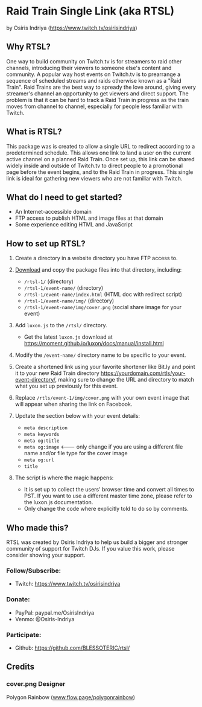 # Raid Train Single Link (aka RTSL)
by Osiris Indriya (https://www.twitch.tv/osirisindriya)

## Why RTSL?
One way to build community on Twitch.tv is for streamers to raid other channels, introducing their viewers to someone else's content and community. A popular way host events on Twitch.tv is to prearrange a sequence of scheduled streams and raids otherwise known as a "Raid Train". Raid Trains are the best way to spready the love around, giving every streamer's channel an opportunity to get viewers and direct support. The problem is that it can be hard to track a Raid Train in progress as the train moves from channel to channel, especially for people less familiar with Twitch.

## What is RTSL?
This package was is created to allow a single URL to redirect according to a predetermined schedule. This allows one link to land a user on the current active channel on a planned Raid Train. Once set up, this link can be shared widely inside and outside of Twitch.tv to direct people to a promotional page before the event begins, and to the Raid Train in progress. This single link is ideal for gathering new viewers who are not familiar with Twitch.

## What do I need to get started?
* An Internet-accessible domain
* FTP access to publish HTML and image files at that domain
* Some experience editing HTML and JavaScript

## How to set up RTSL?

1. Create a directory in a website directory you have FTP access to.

1. [Download](https://github.com/BLESSOTERIC/rtsl/archive/v1.zip) and copy the package files into that directory, including:
    * `/rtsl-1/` (directory)
    * `/rtsl-1/event-name/` (directory)
    * `/rtsl-1/event-name/index.html` (HTML doc with redirect script)
    * `/rtsl-1/event-name/img/` (directory)
    * `/rtsl-1/event-name/img/cover.png` (social share image for your event)

1. Add `luxon.js` to the `/rtsl/` directory.
    * Get the latest `luxon.js` download at https://moment.github.io/luxon/docs/manual/install.html

1. Modify the `/event-name/` directory name to be specific to your event.

1. Create a shortened link using your favorite shortener like Bit.ly and point it to your new Raid Train directory https://yourdomain.com/rtls/your-event-directory/, making sure to change the URL and directory to match what you set up previously for this event.

1. Replace `/rtls/event-1/img/cover.png` with your own event image that will appear when sharing the link on Facebook.

1. Updtate the <head> section below with your event details:
    * `meta description`
    * `meta keywords`
    * `meta og:title`
    * `meta og:image` <--- only change if you are using a different file name and/or file type for the cover image
    * `meta og:url`
    * `title`

1. The script is where the magic happens: 
    * It is set up to collect the users' browser time and convert all times to PST. If you want to use a different master time zone, please refer to the luxon.js documentation.
    * Only change the code where explicitly told to do so by comments.

## Who made this?
RTSL was created by Osiris Indriya to help us build a bigger and stronger community of support for Twitch DJs. If you value this work, please consider showing your support.

### Follow/Subscribe: 
* Twitch: https://www.twitch.tv/osirisindriya

### Donate:
* PayPal: paypal.me/OsirisIndriya
* Venmo: @Osiris-Indriya

### Participate:
* Github: https://github.com/BLESSOTERIC/rtsl/

## Credits

### cover.png Designer
Polygon Rainbow (www.flow.page/polygonrainbow)
